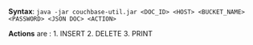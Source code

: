 **Syntax**:
`java -jar couchbase-util.jar <DOC_ID> <HOST> <BUCKET_NAME> <PASSWORD> <JSON DOC> <ACTION>`

**Actions** are :  1. INSERT
2. DELETE
3. PRINT
